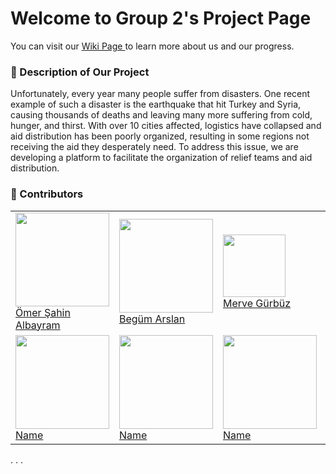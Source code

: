 # Welcome to Group 2's Project Page 
You can visit our <a href="https://github.com/bounswe/bounswe2023group2/wiki"> Wiki Page </a> to learn more about us and our progress.


### :paperclip: Description of Our Project
Unfortunately, every year many people suffer from disasters. One recent example of such a disaster is the earthquake that hit Turkey and Syria, causing thousands of deaths and leaving many more suffering from cold, hunger, and thirst. With over 10 cities affected, logistics have collapsed and aid distribution has been poorly organized, resulting in some regions not receiving the aid they desperately need. To address this issue, we are developing a platform to facilitate the organization of relief teams and aid distribution.

### :busts_in_silhouette: Contributors
<table>
  <tr>
    <td>
      <div>
        <a href="google.com"><img src="https://user-images.githubusercontent.com/94677441/224304915-8f3cc278-95a6-455b-8180-4b6ffd00f58b.png"
        width=150></a>
      </div>
      <a href="https://github.com/bounswe/bounswe2023group2/wiki/%C3%96mer-%C5%9Eahin-Albayram"> Ömer Şahin Albayram </a>
    </td>
     <td>
      <div>
        <a href="google.com"><img src="https://github.com/bgmrsln/learn-repo/blob/main/myPhoto.jpeg" width=150></a>
      </div>
      <a href="https://github.com/bounswe/bounswe2023group2/wiki/Beg%C3%BCm-Arslan"> Begüm Arslan </a>
    </td>
     <td>
      <div>
        <a href="google.com"> 
       <img src="https://user-images.githubusercontent.com/64017121/224938119-36eaa2b9-3d75-4ac8-8ac5-c88f566be399.jpeg" width=100></a>
      </div>
      <a href="https://github.com/bounswe/bounswe2023group2/wiki/merve-Gürbüz"> Merve Gürbüz </a>
    </td>    
     <td>
      <div>
        <a href="google.com">
          <img src="https://user-images.githubusercontent.com/25232403/225258278-2b6a3272-381d-4ff9-aee4-5b7d9697b44f.jpg" width=150>
        </a>
      </div>
      <a href="https://github.com/bounswe/bounswe2023group2/wiki/Cahid-Enes-Kele%C5%9F"> Cahid Enes Keleş </a>
    </td>
     <td>
      <div>
        <a href="google.com"><img src="" width=150></a>
      </div>
      <a href="google.com"> Name </a>
    </td>
     <td>
      <div>
        <a href="google.com"><img src="" width=150></a>
      </div>
      <a href="google.com"> Name </a>
    </td>    
  </tr>
  <tr>
    <td>
      <div>
        <a href="google.com"><img src="" width=150></a>
      </div>
      <a href="google.com"> Name </a>
    </td>
     <td>
      <div>
        <a href="google.com"><img src="" width=150></a>
      </div>
      <a href="google.com"> Name </a>
    </td>
     <td>
      <div>
        <a href="google.com"><img src="" width=150></a>
      </div>
      <a href="google.com"> Name </a>
    </td>
     <td>
      <div>
        <a href="google.com"><img src="" width=150></a>
      </div>
      <a href="google.com"> Name </a>
    </td>
     <td>
      <div>
        <a href="google.com"><img src="" width=150></a>
      </div>
      <a href="google.com"> Name </a>
    </td>
     <td>
      <div>
         <a href="google.com"><img src="https://avatars.githubusercontent.com/u/46297916?v=4" width=150></a>
      </div>
      <a href="https://github.com/mehmetkuzu"> Mehmet Kuzulugil </a>
    </td>    
  </tr>
</table>
.
.
.
